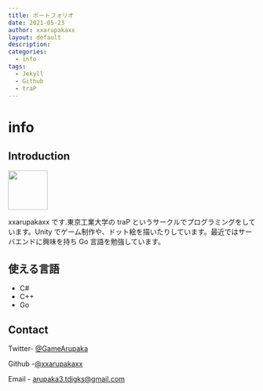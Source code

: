 ```yaml
---
title: ポートフォリオ
date: 2021-05-23
author: xxarupakaxx
layout: default
description:
categories:
  - info
tags:
  - Jekyll
  - Github
  - traP
---
```


# info

## Introduction
<img src="https://user-images.githubusercontent.com/67729473/120451954-d50bd800-c3cc-11eb-92dd-84e20cbd323c.png" width="80">

xxarupakaxx です.東京工業大学の traP というサークルでプログラミングをしています。Unity でゲーム制作や、ドット絵を描いたりしています。最近ではサーバエンドに興味を持ち Go 言語を勉強しています。

## 使える言語

- C#
- C++
- Go

## Contact

Twitter- [@GameArupaka](https://twitter.com/GameArupaka)

Github -[@xxarupakaxx](https://github.com/xxarupakaxx)

Email - arupaka3.tdigks@gmail.com
